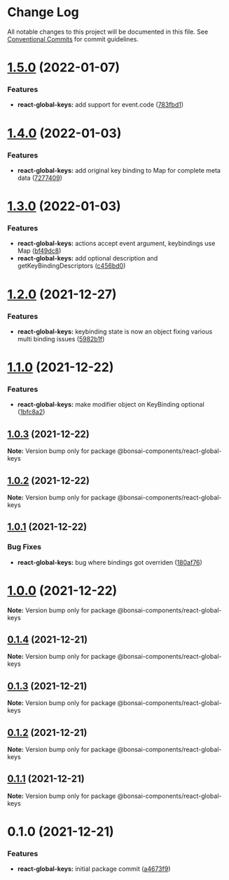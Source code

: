# Change Log

All notable changes to this project will be documented in this file.
See [Conventional Commits](https://conventionalcommits.org) for commit guidelines.

# [1.5.0](https://github.com/zieka/bonsai-components/compare/@bonsai-components/react-global-keys@1.4.0...@bonsai-components/react-global-keys@1.5.0) (2022-01-07)


### Features

* **react-global-keys:** add support for event.code ([783fbd1](https://github.com/zieka/bonsai-components/commit/783fbd1e343a0c17efb9a6c3abeb2aa1c3ed0069))





# [1.4.0](https://github.com/zieka/bonsai-components/compare/@bonsai-components/react-global-keys@1.3.0...@bonsai-components/react-global-keys@1.4.0) (2022-01-03)


### Features

* **react-global-keys:** add original key binding to Map for complete meta data ([7277409](https://github.com/zieka/bonsai-components/commit/7277409eafcc39a8b94ee8cd488287a52742c81a))





# [1.3.0](https://github.com/zieka/bonsai-components/compare/@bonsai-components/react-global-keys@1.2.0...@bonsai-components/react-global-keys@1.3.0) (2022-01-03)


### Features

* **react-global-keys:** actions accept event argument, keybindings use Map ([bf49dc8](https://github.com/zieka/bonsai-components/commit/bf49dc8276cc945bdfb9caafd0daf12f62d499fa))
* **react-global-keys:** add optional description and getKeyBindingDescriptors ([c456bd0](https://github.com/zieka/bonsai-components/commit/c456bd0313628e1223bae93340b5c73a26adf203))





# [1.2.0](https://github.com/zieka/bonsai-components/compare/@bonsai-components/react-global-keys@1.1.0...@bonsai-components/react-global-keys@1.2.0) (2021-12-27)


### Features

* **react-global-keys:** keybinding state is now an object fixing various multi binding issues ([5982b1f](https://github.com/zieka/bonsai-components/commit/5982b1fb4190d14cdaf600ab3d40b244224108bd))





# [1.1.0](https://github.com/zieka/bonsai-components/compare/@bonsai-components/react-global-keys@1.0.3...@bonsai-components/react-global-keys@1.1.0) (2021-12-22)


### Features

* **react-global-keys:** make modifier object on KeyBinding optional ([1bfc8a2](https://github.com/zieka/bonsai-components/commit/1bfc8a2fdaeaaf8e875ae131f2056aebab1d9116))





## [1.0.3](https://github.com/zieka/bonsai-components/compare/@bonsai-components/react-global-keys@1.0.2...@bonsai-components/react-global-keys@1.0.3) (2021-12-22)

**Note:** Version bump only for package @bonsai-components/react-global-keys





## [1.0.2](https://github.com/zieka/bonsai-components/compare/@bonsai-components/react-global-keys@1.0.1...@bonsai-components/react-global-keys@1.0.2) (2021-12-22)

**Note:** Version bump only for package @bonsai-components/react-global-keys





## [1.0.1](https://github.com/zieka/bonsai-components/compare/@bonsai-components/react-global-keys@1.0.0...@bonsai-components/react-global-keys@1.0.1) (2021-12-22)


### Bug Fixes

* **react-global-keys:** bug where bindings got overriden ([180af76](https://github.com/zieka/bonsai-components/commit/180af76535f679b4fe098bada780638ce24cf1ed))





# [1.0.0](https://github.com/zieka/bonsai-components/compare/@bonsai-components/react-global-keys@0.1.4...@bonsai-components/react-global-keys@1.0.0) (2021-12-22)

**Note:** Version bump only for package @bonsai-components/react-global-keys





## [0.1.4](https://github.com/zieka/bonsai-components/compare/@bonsai-components/react-global-keys@0.1.3...@bonsai-components/react-global-keys@0.1.4) (2021-12-21)

**Note:** Version bump only for package @bonsai-components/react-global-keys





## [0.1.3](https://github.com/zieka/bonsai-components/compare/@bonsai-components/react-global-keys@0.1.2...@bonsai-components/react-global-keys@0.1.3) (2021-12-21)

**Note:** Version bump only for package @bonsai-components/react-global-keys





## [0.1.2](https://github.com/zieka/bonsai-components/compare/@bonsai-components/react-global-keys@0.1.1...@bonsai-components/react-global-keys@0.1.2) (2021-12-21)

**Note:** Version bump only for package @bonsai-components/react-global-keys





## [0.1.1](https://github.com/zieka/bonsai-components/compare/@bonsai-components/react-global-keys@0.1.0...@bonsai-components/react-global-keys@0.1.1) (2021-12-21)

**Note:** Version bump only for package @bonsai-components/react-global-keys





# 0.1.0 (2021-12-21)


### Features

* **react-global-keys:** initial package commit ([a4673f9](https://github.com/zieka/bonsai-components/commit/a4673f9a232da20b2d191302221cd4aea5542e6d))
